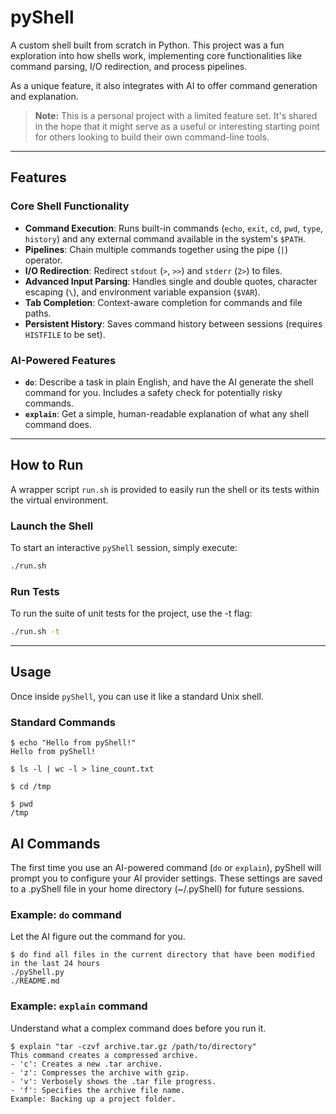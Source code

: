 # pyShell

A custom shell built from scratch in Python. This project was a fun exploration into how shells work, implementing core functionalities like command parsing, I/O redirection, and process pipelines.

As a unique feature, it also integrates with AI to offer command generation and explanation.

> **Note:** This is a personal project with a limited feature set. It's shared in the hope that it might serve as a useful or interesting starting point for others looking to build their own command-line tools.

---

## Features

### Core Shell Functionality

*   **Command Execution**: Runs built-in commands (`echo`, `exit`, `cd`, `pwd`, `type`, `history`) and any external command available in the system's `$PATH`.
*   **Pipelines**: Chain multiple commands together using the pipe (`|`) operator.
*   **I/O Redirection**: Redirect `stdout` (`>`, `>>`) and `stderr` (`2>`) to files.
*   **Advanced Input Parsing**: Handles single and double quotes, character escaping (`\`), and environment variable expansion (`$VAR`).
*   **Tab Completion**: Context-aware completion for commands and file paths.
*   **Persistent History**: Saves command history between sessions (requires `HISTFILE` to be set).

### AI-Powered Features

*   **`do`**: Describe a task in plain English, and have the AI generate the shell command for you. Includes a safety check for potentially risky commands.
*   **`explain`**: Get a simple, human-readable explanation of what any shell command does.

---

## How to Run

A wrapper script `run.sh` is provided to easily run the shell or its tests within the virtual environment.

### Launch the Shell

To start an interactive `pyShell` session, simply execute:

```bash
./run.sh
```

### Run Tests
To run the suite of unit tests for the project, use the -t flag:

```bash
./run.sh -t
```
---

## Usage

Once inside `pyShell`, you can use it like a standard Unix shell.

### Standard Commands

```console
$ echo "Hello from pyShell!"
Hello from pyShell!

$ ls -l | wc -l > line_count.txt

$ cd /tmp

$ pwd
/tmp
```

## AI Commands
The first time you use an AI-powered command (`do` or `explain`), pyShell will prompt you to configure your AI provider settings. These settings are saved to a .pyShell file in your home directory (~/.pyShell) for future sessions.

### Example: `do` command
Let the AI figure out the command for you.

```console
$ do find all files in the current directory that have been modified in the last 24 hours
./pyShell.py
./README.md
```

### Example: `explain` command
Understand what a complex command does before you run it.

```console
$ explain "tar -czvf archive.tar.gz /path/to/directory"
This command creates a compressed archive.
- 'c': Creates a new .tar archive.
- 'z': Compresses the archive with gzip.
- 'v': Verbosely shows the .tar file progress.
- 'f': Specifies the archive file name.
Example: Backing up a project folder.
```